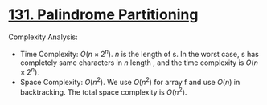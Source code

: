 # [131. Palindrome Partitioning](https://leetcode.com/problems/palindrome-partitioning/)


Complexity Analysis:

- Time Complexity: $O(n\times2^n)$. $n$ is the length of s. In the worst case, s has completely same characters in $n$ length , and the time complexity is $O(n\times2^n)$.
- Space Complexity: $O(n^2)$. We use $O(n^2)$ for array f and use $O(n)$ in backtracking. The total space complexity is $O(n^2)$.
